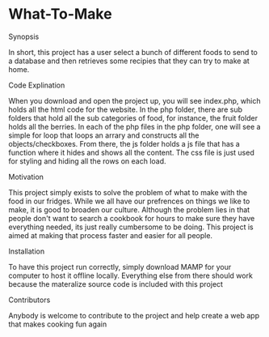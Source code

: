 # What-To-Make
Synopsis

In short, this project has a user select a bunch of different foods to send to a database and then retrieves some recipies that they can try to make at home.

Code Explination

When you download and open the project up, you will see index.php, which holds all the html code for the website. In the php folder, there are sub folders that hold all the sub categories of food, for instance, the fruit folder holds all the berries. In each of the php files in the php folder, one will see a simple for loop that loops an arrary and constructs all the objects/checkboxes. From there, the js folder holds a js file that has a function where it hides and shows all the content. The css file is just used for styling and hiding all the rows on each load. 

Motivation

This project simply exists to solve the problem of what to make with the food in our fridges. While we all have our prefrences on things we like to make, it is good to broaden our culture. Although the problem lies in that people don't want to search a cookbook for hours to make sure they have everything needed, its just really cumbersome to be doing. This project is aimed at making that process faster and easier for all people.

Installation

To have this project run correctly, simply download MAMP for your computer to host it offline locally. Everything else from there should work because the materalize source code is included with this project


Contributors

Anybody is welcome to contribute to the project and help create a web app that makes cooking fun again

